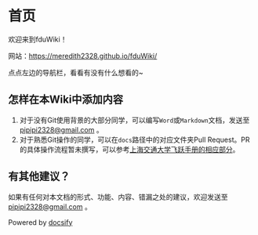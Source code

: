 # 首页

欢迎来到fduWiki！

网站：https://meredith2328.github.io/fduWiki/

点点左边的导航栏，看看有没有什么想看的~

## 怎样在本Wiki中添加内容

1. 对于没有Git使用背景的大部分同学，可以编写`Word`或`Markdown`文档，发送至 pipipi2328@gmail.com 。
2. 对于熟悉Git操作的同学，可以在`docs`路径中的对应文件夹Pull Request。PR的具体操作流程暂未撰写，可以参考[上海交通大学飞跃手册的相应部分](https://survivesjtu.github.io/SJTU-Application/#/%E5%A6%82%E4%BD%95%E8%BF%9B%E8%A1%8C%E7%BB%8F%E9%AA%8C%E5%88%86%E4%BA%AB)。

## 有其他建议？

如果有任何对本文档的形式、功能、内容、错漏之处的建议，欢迎发送至 pipipi2328@gmail.com 。



Powered by [docsify](https://docsify.js.org/#/zh-cn/)
